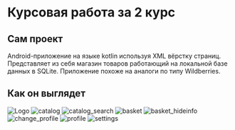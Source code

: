 # Курсовая работа за 2 курс
## Сам проект 
Android-приложение на языке kotlin используя XML вёрстку страниц.
Представляет из себя магазин товаров работающий на локальной базе данных в SQLite.
Приложение похоже на аналоги по типу Wildberries.
## Как он выглядет
![Logo](https://github.com/alkmanistik/coursework-2/raw/master/photo/Yard_Logo.jpg)
![catalog](https://github.com/alkmanistik/coursework-2/raw/master/photo/catalog.jpg)
![catalog_search](https://github.com/alkmanistik/coursework-2/raw/master/photo/catalog_search.jpg)
![basket](https://github.com/alkmanistik/coursework-2/raw/master/photo/basket.jpg)
![basket_hideinfo](https://github.com/alkmanistik/coursework-2/raw/master/photo/basket_hideinfo.jpg)
![change_profile](https://github.com/alkmanistik/coursework-2/raw/master/photo/change_profile.jpg)
![profile](https://github.com/alkmanistik/coursework-2/raw/master/photo/profile.jpg)
![settings](https://github.com/alkmanistik/coursework-2/raw/master/photo/settings.jpg)
